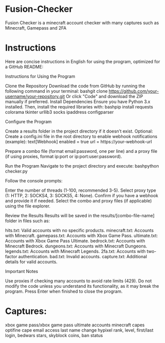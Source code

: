 # Fusion-Checker
Fusion Checker is  a minecraft account checker with many captures such as Minecraft, Gamepass and 2FA

# Instructions
Here are concise instructions in English for using the program, optimized for a GitHub README:

Instructions for Using the Program

Clone the Repository
Download the code from GitHub by running the following command in your terminal:
bashgit clone https://github.com/your-username/your-repository.git
Or click "Code" and download the ZIP manually if preferred.
Install Dependencies
Ensure you have Python 3.x installed. Then, install the required libraries with:
bashpip install requests colorama tkinter urllib3 socks ipaddress configparser

Configure the Program

Create a results folder in the project directory if it doesn’t exist.
Optional: Create a config.ini file in the root directory to enable webhook notifications (example):
text[Webhook]
enabled = true
url = https://your-webhook-url

Prepare a combo file (format email:password, one per line) and a proxy file (if using proxies, format ip:port or ip:port:user:password).


Run the Program
Navigate to the project directory and execute:
bashpython checker.py

Follow the console prompts:

Enter the number of threads (1-100, recommended 3-5).
Select proxy type (1: HTTP, 2: SOCKS4, 3: SOCKS5, 4: None).
Confirm if you have a webhook and provide it if needed.
Select the combo and proxy files (if applicable) using the file explorer.




Review the Results
Results will be saved in the results/[combo-file-name] folder in files such as:

hits.txt: Valid accounts with no specific products.
minecraft.txt: Accounts with Minecraft.
gamepass.txt: Accounts with Xbox Game Pass.
ultimate.txt: Accounts with Xbox Game Pass Ultimate.
bedrock.txt: Accounts with Minecraft Bedrock.
dungeons.txt: Accounts with Minecraft Dungeons.
legends.txt: Accounts with Minecraft Legends.
2fa.txt: Accounts with two-factor authentication.
bad.txt: Invalid accounts.
capture.txt: Additional details for valid accounts.


Important Notes

Use proxies if checking many accounts to avoid rate limits (429).
Do not modify the code unless you understand its functionality, as it may break the program.
Press Enter when finished to close the program.

# Captures:
xbox game pass/xbox game pass ultimate accounts
minecraft capes
optifine cape
email access
last name change
hypixel rank, level, first/last login, bedwars stars, skyblock coins, ban status

